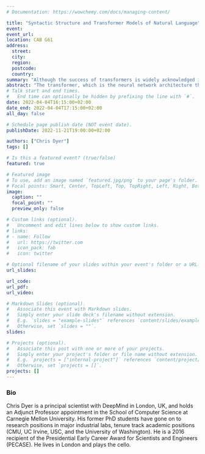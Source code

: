 ```yaml
---
# Documentation: https://wowchemy.com/docs/managing-content/

title: "Syntactic Structure and Transformer Models of Natural Language"
event: 
event_url:
location: CAB G61
address: 
  street:
  city:
  region:
  postcode:
  country:
summary: "Although the success of transformers is widely acknowledged in the problem of modelling word sequences, they are in fact general-purpose learners, capable of modelling virtually any kind of sequential data. In this talk, I dispute whether a general-purpose learner like this is well-suited to the task of language learning"
abstract: "The transformer, which is the neural network architecture that underlies very large language models such as Google’s BERT, OpenAI’s GPT-3, and DeepMind’s Gopher, has revolutionised the ability of computers to process and generate natural language. Although the success of transformers is widely acknowledged in the problem of modelling word sequences, they are in fact general-purpose learners, capable of modelling virtually any kind of sequential data. In this talk, I dispute whether a general-purpose learner like this is well-suited to the task of language learning, arguing on the basis of insights from linguistics that the mental computations supporting language processing are carried out in terms of recursive, hierarchical representations of the input (rather than in terms of the surface sequential order that is presented to transformers), and that successful language learners—human children—come to the problem with a strongly biased, domain-specific learning algorithm. I introduce several techniques for promoting the development of more hierarchical representations in transformers, including a new architecture we call transformer grammars (TGs). Experiments demonstrate that while even the largest transformer models on earth fall short of human-level performance on syntactic judgments, all our techniques improve this ability. Finally, we find that our most restrictive architecture (the TG) succeeds at inducing the model to make better syntactic generalisations, it damages performance on other aspects of the language modelling problem, drawing attention to the gap between the problems of “acquiring syntactic knowledge” and the broader problem of “learning a language model”, and pointing to the necessity of developing learners that are suitably biased but not too restricted. This is joint work with Adhi Kuncoro, Laurent Sartran, Miloš Stanojević, Samuel Barrett, and Phil Blunsom."
# Talk start and end times.
#   End time can optionally be hidden by prefixing the line with `#`.
date: 2022-04-04T16:15:00+02:00
date_end: 2022-04-04T17:15:00+02:00
all_day: false

# Schedule page publish date (NOT event date).
publishDate: 2022-11-21T19:00:00+02:00

authors: ["Chris Dyer"]
tags: []

# Is this a featured event? (true/false)
featured: true

# Featured image
# To use, add an image named `featured.jpg/png` to your page's folder. 
# Focal points: Smart, Center, TopLeft, Top, TopRight, Left, Right, BottomLeft, Bottom, BottomRight.
image:
  caption: ""
  focal_point: ""
  preview_only: false

# Custom links (optional).
#   Uncomment and edit lines below to show custom links.
# links:
# - name: Follow
#   url: https://twitter.com
#   icon_pack: fab
#   icon: twitter

# Optional filename of your slides within your event's folder or a URL.
url_slides: 

url_code:
url_pdf: 
url_video:

# Markdown Slides (optional).
#   Associate this event with Markdown slides.
#   Simply enter your slide deck's filename without extension.
#   E.g. `slides = "example-slides"` references `content/slides/example-slides.md`.
#   Otherwise, set `slides = ""`.
slides:

# Projects (optional).
#   Associate this post with one or more of your projects.
#   Simply enter your project's folder or file name without extension.
#   E.g. `projects = ["internal-project"]` references `content/project/deep-learning/index.md`.
#   Otherwise, set `projects = []`.
projects: []
---
```


### Bio
 Chris Dyer is a principal scientist with DeepMind in London, UK, and holds an Adjunct Professor appointment in the School of Computer Science at Carnegie Mellon University. His former PhD students have gone on to research positions in major industrial labs, tenure track academic positions (CMU, UC Irvine, USC, and the University of Washington). He is a 2016 recipient of the Presidential Early Career Award for Scientists and Engineers (PECASE). He lives in London and plays the cello.